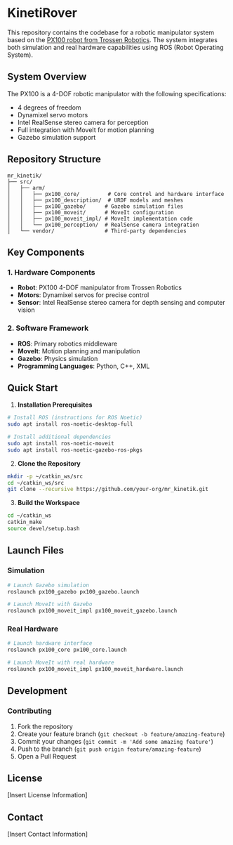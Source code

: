 # KinetiRover

This repository contains the codebase for a robotic manipulator system based on the [PX100 robot from Trossen Robotics](https://docs.trossenrobotics.com/interbotix_xsarms_docs/specifications/px100.html). The system integrates both simulation and real hardware capabilities using ROS (Robot Operating System).

## System Overview

The PX100 is a 4-DOF robotic manipulator with the following specifications:
- 4 degrees of freedom
- Dynamixel servo motors
- Intel RealSense stereo camera for perception
- Full integration with MoveIt for motion planning
- Gazebo simulation support

## Repository Structure

```
mr_kinetik/
├── src/
│   ├── arm/
│   │   ├── px100_core/         # Core control and hardware interface
│   │   ├── px100_description/  # URDF models and meshes
│   │   ├── px100_gazebo/      # Gazebo simulation files
│   │   ├── px100_moveit/      # MoveIt configuration
│   │   ├── px100_moveit_impl/ # MoveIt implementation code
│   │   └── px100_perception/  # RealSense camera integration
│   └── vendor/                # Third-party dependencies
```

## Key Components

### 1. Hardware Components
- **Robot**: PX100 4-DOF manipulator from Trossen Robotics
- **Motors**: Dynamixel servos for precise control
- **Sensor**: Intel RealSense stereo camera for depth sensing and computer vision

### 2. Software Framework
- **ROS**: Primary robotics middleware
- **MoveIt**: Motion planning and manipulation
- **Gazebo**: Physics simulation
- **Programming Languages**: Python, C++, XML

## Quick Start

1. **Installation Prerequisites**
```bash
# Install ROS (instructions for ROS Noetic)
sudo apt install ros-noetic-desktop-full

# Install additional dependencies
sudo apt install ros-noetic-moveit
sudo apt install ros-noetic-gazebo-ros-pkgs
```

2. **Clone the Repository**
```bash
mkdir -p ~/catkin_ws/src
cd ~/catkin_ws/src
git clone --recursive https://github.com/your-org/mr_kinetik.git
```

3. **Build the Workspace**
```bash
cd ~/catkin_ws
catkin_make
source devel/setup.bash
```

## Launch Files

### Simulation
```bash
# Launch Gazebo simulation
roslaunch px100_gazebo px100_gazebo.launch

# Launch MoveIt with Gazebo
roslaunch px100_moveit_impl px100_moveit_gazebo.launch
```

### Real Hardware
```bash
# Launch hardware interface
roslaunch px100_core px100_core.launch

# Launch MoveIt with real hardware
roslaunch px100_moveit_impl px100_moveit_hardware.launch
```

## Development

### Contributing
1. Fork the repository
2. Create your feature branch (`git checkout -b feature/amazing-feature`)
3. Commit your changes (`git commit -m 'Add some amazing feature'`)
4. Push to the branch (`git push origin feature/amazing-feature`)
5. Open a Pull Request

## License
[Insert License Information]

## Contact
[Insert Contact Information]
